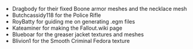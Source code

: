 - Dragbody for their fixed Boone armor meshes and the necklace mesh
- Butchcassidy118 for the Police Rifle
- RoyBatty for guiding me on generating .egm files
- Kateaminer for making the Fallout.wiki page
- Blueboar for the greaser jacket textures and meshes
- Blivion1 for the Smooth Criminal Fedora texture
